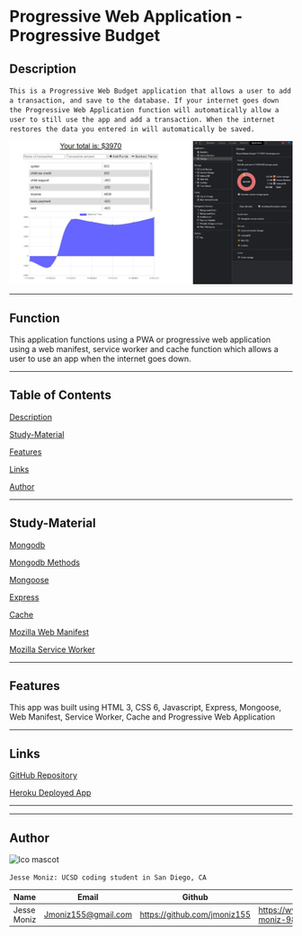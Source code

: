 # Progressive Web Application - Progressive Budget

## Description
`This is a Progressive Web Budget application that allows a user to add a transaction, and save to the database. If your internet goes down the Progressive Web Application function will automatically allow a user to still use the app and add a transaction. When the internet restores the data you entered in will automatically be saved.` 

![](image/pwa-budget.jpg)

---

## Function

This application functions using a PWA or progressive web application using a web manifest, service worker and cache function which allows a user to use an app when the internet goes down.

---

## Table of Contents

[Description](#description)

[Study-Material](#Study-Material)

[Features](#features)

[Links](#links)

[Author](#author)

---
## Study-Material

[Mongodb](https://www.mongodb.com/)

[Mongodb Methods](https://docs.mongodb.com/mongodb-shell/reference/methods/)

[Mongoose](https://mongoosejs.com/docs/5.x/docs/models.html)

[Express](https://expressjs.com/en/starter/hello-world.html)

[Cache](https://web.dev/offline-cookbook/#cache-falling-back-to-network)

[Mozilla Web Manifest](https://developer.mozilla.org/en-US/docs/Web/Manifest)

[Mozilla Service Worker](https://developer.mozilla.org/en-US/docs/Web/API/ServiceWorker)

---

## Features

This app was built using HTML 3, CSS 6, Javascript, Express, Mongoose, Web Manifest, Service Worker, Cache and Progressive Web Application

---

## Links

[GitHub Repository](https://github.com/jmoniz155/progressive-budget)

[Heroku Deployed App](https://deploy-budget-11172021.herokuapp.com/)

---
---

## Author

![lco mascot](https://learncodeonline.in/mascot.png)

`Jesse Moniz: UCSD coding student in San Diego, CA`


| Name          | Email                 | Github                        | Linkedin                                              |
| ------------- | --------------------- | ----------------------------- | ----------------------------------------------------- |
| Jesse Moniz   | Jmoniz155@gmail.com   | https://github.com/jmoniz155  | https://www.linkedin.com/in/jesse-moniz-98693621a/    |